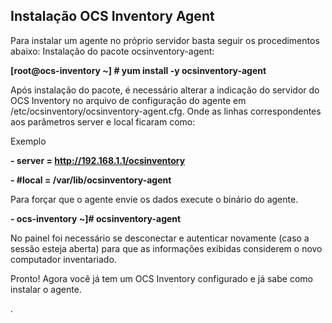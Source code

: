 ## Instalação OCS Inventory Agent

Para instalar um agente no próprio servidor basta seguir os procedimentos abaixo:
Instalação do pacote ocsinventory-agent:

**[root@ocs-inventory ~] # yum install -y ocsinventory-agent**

Após instalação do pacote, é necessário alterar a indicação do servidor do OCS Inventory no arquivo de configuração do agente em /etc/ocsinventory/ocsinventory-agent.cfg. Onde as linhas correspondentes aos parâmetros server e local ficaram como:

Exemplo

**- server = http://192.168.1.1/ocsinventory**

**- #local = /var/lib/ocsinventory-agent**

Para forçar que o agente envie os dados execute o binário do agente.

**- ocs-inventory ~]# ocsinventory-agent**

No painel foi necessário se desconectar e autenticar novamente (caso a sessão esteja aberta) para que as informações exibidas considerem o novo computador inventariado.

Pronto! Agora você já tem um OCS Inventory configurado e já sabe como instalar o agente.

.